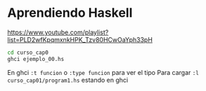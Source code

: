# Aprendiendo Haskell

https://www.youtube.com/playlist?list=PLD2wfKpqmxnkHPK_Tzv80HCwOaYph33pH

```bash
cd curso_cap0
ghci ejemplo_00.hs
```

En ghci `:t funcion` o `:type funcion` para ver el tipo
Para cargar `:l curso_cap01/program1.hs` estando en ghci
